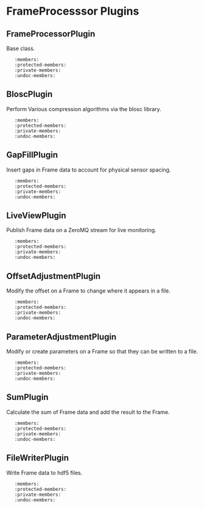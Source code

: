 # FrameProcesssor Plugins

## FrameProcessorPlugin

Base class.

```{doxygenclass} FrameProcessor::FrameProcessorPlugin
   :members:
   :protected-members:
   :private-members:
   :undoc-members:
```

## BloscPlugin

Perform Various compression algorithms via the blosc library.

```{doxygenclass} FrameProcessor::BloscPlugin
   :members:
   :protected-members:
   :private-members:
   :undoc-members:
```

## GapFillPlugin

Insert gaps in Frame data to account for physical sensor spacing.

```{doxygenclass} FrameProcessor::GapFillPlugin
   :members:
   :protected-members:
   :private-members:
   :undoc-members:
```

## LiveViewPlugin

Publish Frame data on a ZeroMQ stream for live monitoring.

```{doxygenclass} FrameProcessor::LiveViewPlugin
   :members:
   :protected-members:
   :private-members:
   :undoc-members:
```

## OffsetAdjustmentPlugin

Modify the offset on a Frame to change where it appears in a file.

```{doxygenclass} FrameProcessor::OffsetAdjustmentPlugin
   :members:
   :protected-members:
   :private-members:
   :undoc-members:
```

## ParameterAdjustmentPlugin

Modify or create parameters on a Frame so that they can be written to a file.

```{doxygenclass} FrameProcessor::ParameterAdjustmentPlugin
   :members:
   :protected-members:
   :private-members:
   :undoc-members:
```

## SumPlugin

Calculate the sum of Frame data and add the result to the Frame.

```{doxygenclass} FrameProcessor::SumPlugin
   :members:
   :protected-members:
   :private-members:
   :undoc-members:
```

## FileWriterPlugin

Write Frame data to hdf5 files.

```{doxygenclass} FrameProcessor::FileWriterPlugin
   :members:
   :protected-members:
   :private-members:
   :undoc-members:
```
